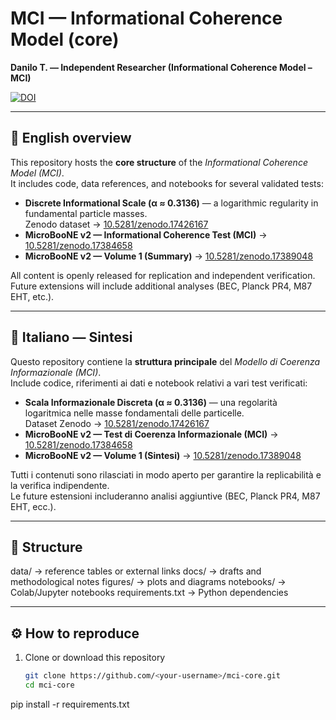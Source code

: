 # MCI — Informational Coherence Model (core)
**Danilo T. — Independent Researcher (Informational Coherence Model – MCI)**  

[![DOI](https://zenodo.org/badge/DOI/10.5281/zenodo.17426167.svg)](https://doi.org/10.5281/zenodo.17426167)

---

## 🔹 English overview
This repository hosts the **core structure** of the *Informational Coherence Model (MCI)*.  
It includes code, data references, and notebooks for several validated tests:

- **Discrete Informational Scale (α ≈ 0.3136)** — a logarithmic regularity in fundamental particle masses.  
  Zenodo dataset → [10.5281/zenodo.17426167](https://doi.org/10.5281/zenodo.17426167)
- **MicroBooNE v2 — Informational Coherence Test (MCI)** → [10.5281/zenodo.17384658](https://doi.org/10.5281/zenodo.17384658)
- **MicroBooNE v2 — Volume 1 (Summary)** → [10.5281/zenodo.17389048](https://doi.org/10.5281/zenodo.17389048)

All content is openly released for replication and independent verification.  
Future extensions will include additional analyses (BEC, Planck PR4, M87 EHT, etc.).

---

## 🔹 Italiano — Sintesi
Questo repository contiene la **struttura principale** del *Modello di Coerenza Informazionale (MCI)*.  
Include codice, riferimenti ai dati e notebook relativi a vari test verificati:

- **Scala Informazionale Discreta (α ≈ 0.3136)** — una regolarità logaritmica nelle masse fondamentali delle particelle.  
  Dataset Zenodo → [10.5281/zenodo.17426167](https://doi.org/10.5281/zenodo.17426167)
- **MicroBooNE v2 — Test di Coerenza Informazionale (MCI)** → [10.5281/zenodo.17384658](https://doi.org/10.5281/zenodo.17384658)
- **MicroBooNE v2 — Volume 1 (Sintesi)** → [10.5281/zenodo.17389048](https://doi.org/10.5281/zenodo.17389048)

Tutti i contenuti sono rilasciati in modo aperto per garantire la replicabilità e la verifica indipendente.  
Le future estensioni includeranno analisi aggiuntive (BEC, Planck PR4, M87 EHT, ecc.).

---

## 📂 Structure

data/ → reference tables or external links
docs/ → drafts and methodological notes
figures/ → plots and diagrams
notebooks/ → Colab/Jupyter notebooks
requirements.txt → Python dependencies


---

## ⚙️ How to reproduce
1. Clone or download this repository  
   ```bash
   git clone https://github.com/<your-username>/mci-core.git
   cd mci-core

pip install -r requirements.txt
